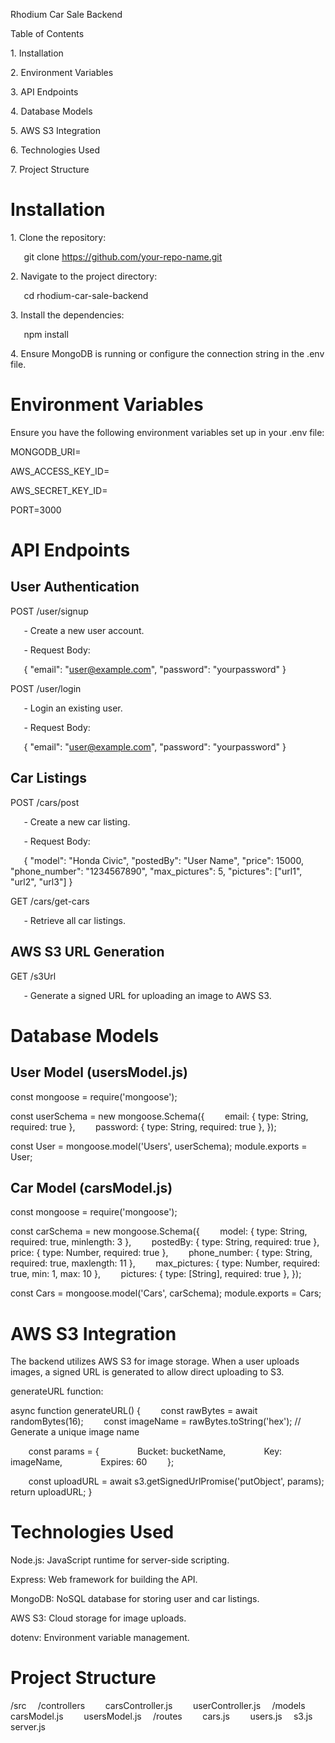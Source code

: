 Rhodium Car Sale Backend

Table of Contents

1\. Installation

2\. Environment Variables

3\. API Endpoints

4\. Database Models

5\. AWS S3 Integration

6\. Technologies Used

7\. Project Structure
# **Installation**
1\. Clone the repository:

`   `git clone https://github.com/your-repo-name.git

2\. Navigate to the project directory:

`   `cd rhodium-car-sale-backend

3\. Install the dependencies:

`   `npm install

4\. Ensure MongoDB is running or configure the connection string in the .env file.
# **Environment Variables**
Ensure you have the following environment variables set up in your .env file:

MONGODB\_URI=<your-mongo-db-uri>

AWS\_ACCESS\_KEY\_ID=<your-aws-access-key>

AWS\_SECRET\_KEY\_ID=<your-aws-secret-key>

PORT=3000
# **API Endpoints**
## **User Authentication**
POST /user/signup

`   `- Create a new user account.

`   `- Request Body:

`   `{ "email": "user@example.com", "password": "yourpassword" }

POST /user/login

`   `- Login an existing user.

`   `- Request Body:

`   `{ "email": "user@example.com", "password": "yourpassword" }
## **Car Listings**
POST /cars/post

`   `- Create a new car listing.

`   `- Request Body:

`   `{ "model": "Honda Civic", "postedBy": "User Name", "price": 15000, "phone\_number": "1234567890", "max\_pictures": 5, "pictures": ["url1", "url2", "url3"] }

GET /cars/get-cars

`   `- Retrieve all car listings.
## **AWS S3 URL Generation**
GET /s3Url

`   `- Generate a signed URL for uploading an image to AWS S3.
# **Database Models**
## **User Model (usersModel.js)**
const mongoose = require('mongoose');

const userSchema = new mongoose.Schema({
`    `email: { type: String, required: true },
`    `password: { type: String, required: true },
});

const User = mongoose.model('Users', userSchema);
module.exports = User;
## **Car Model (carsModel.js)**
const mongoose = require('mongoose');

const carSchema = new mongoose.Schema({
`    `model: { type: String, required: true, minlength: 3 },
`    `postedBy: { type: String, required: true },
`    `price: { type: Number, required: true },
`    `phone\_number: { type: String, required: true, maxlength: 11 },
`    `max\_pictures: { type: Number, required: true, min: 1, max: 10 },
`    `pictures: { type: [String], required: true },
});

const Cars = mongoose.model('Cars', carSchema);
module.exports = Cars;
# **AWS S3 Integration**
The backend utilizes AWS S3 for image storage. When a user uploads images, a signed URL is generated to allow direct uploading to S3.

generateURL function:

async function generateURL() {
`    `const rawBytes = await randomBytes(16);
`    `const imageName = rawBytes.toString('hex'); // Generate a unique image name

`    `const params = {
`        `Bucket: bucketName,
`        `Key: imageName,
`        `Expires: 60
`    `};

`    `const uploadURL = await s3.getSignedUrlPromise('putObject', params);
`    `return uploadURL;
}
# **Technologies Used**
Node.js: JavaScript runtime for server-side scripting.

Express: Web framework for building the API.

MongoDB: NoSQL database for storing user and car listings.

AWS S3: Cloud storage for image uploads.

dotenv: Environment variable management.
# **Project Structure**
/src
`  `/controllers
`    `carsController.js
`    `userController.js
`  `/models
`    `carsModel.js
`    `usersModel.js
`  `/routes
`    `cars.js
`    `users.js
`  `s3.js
`  `server.js
